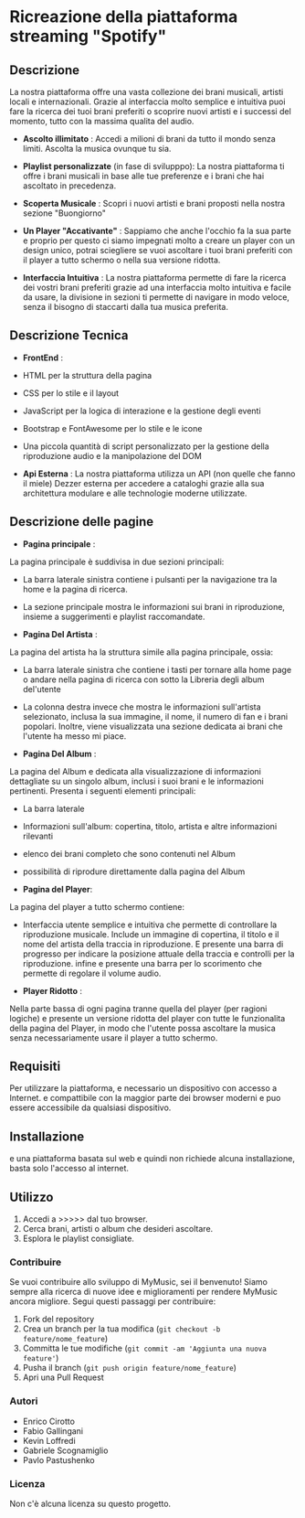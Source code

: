 # Ricreazione della piattaforma streaming "Spotify"

## Descrizione
La nostra piattaforma offre una vasta collezione dei brani musicali, artisti locali e internazionali. Grazie al interfaccia molto semplice e intuitiva puoi fare la ricerca dei tuoi brani preferiti  o scoprire nuovi artisti e i successi del momento, tutto con la massima qualita del audio.

- **Ascolto illimitato** : Accedi a milioni di brani da tutto il mondo senza limiti. Ascolta la musica ovunque tu sia.

- **Playlist personalizzate** (in fase di svilupppo): La nostra piattaforma ti offre i brani musicali in base alle tue preferenze e i brani che hai ascoltato in precedenza. 

- **Scoperta Musicale** : Scopri i nuovi artisti e brani proposti nella nostra sezione "Buongiorno"

- **Un Player "Accativante"** : Sappiamo che anche l'occhio fa la sua parte e proprio per questo ci siamo impegnati molto a creare un player con un design unico, potrai sciegliere se vuoi ascoltare i tuoi brani preferiti con il player a tutto schermo o nella sua versione ridotta. 

- **Interfaccia Intuitiva** : La nostra piattaforma permette di fare la ricerca dei vostri brani preferiti grazie ad una interfaccia molto intuitiva e facile da usare, la divisione in sezioni ti permette di navigare in modo veloce, senza il bisogno di staccarti dalla tua musica preferita.

## Descrizione Tecnica

- **FrontEnd** : 

- HTML per la struttura della pagina
- CSS per lo stile e il layout
- JavaScript per la logica di interazione e la gestione degli eventi
- Bootstrap e FontAwesome per lo stile e le icone
- Una piccola quantità di script personalizzato per la gestione della riproduzione audio e la manipolazione del DOM

- **Api Esterna** : La nostra piattaforma utilizza un API (non quelle che fanno il miele) Dezzer esterna per accedere a cataloghi grazie alla sua architettura modulare e alle technologie moderne utilizzate.

## Descrizione delle pagine 

- **Pagina principale** :

 La pagina principale è suddivisa in due sezioni principali:

 - La barra laterale sinistra contiene i pulsanti per la navigazione tra la home e la pagina di ricerca.
 - La sezione principale mostra le informazioni sui brani in riproduzione, insieme a suggerimenti e playlist raccomandate.


- **Pagina Del Artista** :

La pagina del artista ha la struttura simile alla pagina principale, ossia:

- La barra laterale sinistra che contiene i tasti per tornare alla home page o andare nella pagina di ricerca con sotto la Libreria degli album del'utente
- La colonna destra invece che mostra le informazioni sull'artista selezionato, inclusa la sua immagine, il nome, il numero di fan e i brani popolari. Inoltre, viene visualizzata una sezione dedicata ai brani che l'utente ha messo mi piace.


- **Pagina Del Album** :

La pagina del Album e dedicata alla visualizzazione di informazioni dettagliate su un singolo album, inclusi i suoi brani e le informazioni pertinenti.
Presenta i seguenti elementi principali: 

- La barra laterale
- Informazioni sull'album: copertina, titolo, artista e altre informazioni rilevanti
- elenco dei brani completo che sono contenuti nel Album
- possibilità di riprodure direttamente dalla pagina del Album

- **Pagina del Player**: 

La pagina del player a tutto schermo contiene:

- Interfaccia utente semplice e intuitiva che permette di controllare la riproduzione musicale. Include un immagine di copertina, il titolo e il nome del artista della traccia in riproduzione. E presente una barra di progresso per indicare la posizione attuale della traccia e controlli per la riproduzione. infine e presente una barra per lo scorimento che permette di regolare il volume audio. 

- **Player Ridotto** : 

Nella parte bassa di ogni pagina tranne quella del player (per ragioni logiche) e presente un versione ridotta del player con tutte le funzionalita della pagina del Player, in modo che l'utente possa ascoltare la musica senza necessariamente usare il player a tutto schermo.  

## Requisiti

Per utilizzare la piattaforma, e necessario un dispositivo con accesso a Internet. e compattibile con la maggior parte dei browser moderni e puo essere accessibile da qualsiasi dispositivo. 

## Installazione 

e una piattaforma basata sul web e quindi non richiede alcuna installazione, basta solo l'accesso al internet. 


## Utilizzo 

1.  Accedi a >>>>> dal tuo browser.
2. Cerca brani, artisti o album che desideri ascoltare.
3. Esplora le playlist consigliate.

### Contribuire 

Se vuoi contribuire allo sviluppo di MyMusic, sei il benvenuto! Siamo sempre alla ricerca di nuove idee e miglioramenti per rendere MyMusic ancora migliore. Segui questi passaggi per contribuire:

1. Fork del repository
2. Crea un branch per la tua modifica (`git checkout -b feature/nome_feature`)
3. Committa le tue modifiche (`git commit -am 'Aggiunta una nuova feature'`)
4. Pusha il branch (`git push origin feature/nome_feature`)
5. Apri una Pull Request

 ### Autori

 - Enrico Cirotto
 - Fabio Gallingani
 - Kevin Loffredi
 - Gabriele Scognamiglio
 - Pavlo Pastushenko

 ### Licenza 

 Non c'è alcuna licenza su questo progetto.




